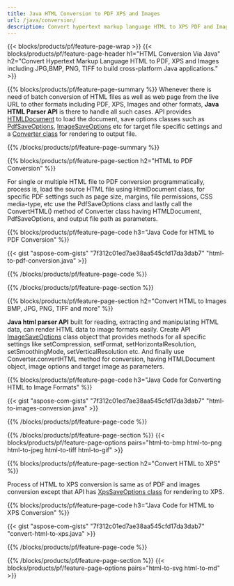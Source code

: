 ```yaml
---
title: Java HTML Conversion to PDF XPS and Images
url: /java/conversion/
description: Convert hypertext markup language HTML to XPS PDF and Images via Java library.
---
```


{{< blocks/products/pf/feature-page-wrap >}}
{{< blocks/products/pf/feature-page-header h1="HTML Conversion Via Java" h2="Convert Hypertext Markup Language HTML to PDF, XPS and Images including JPG,BMP, PNG, TIFF to build cross-platform Java applications." >}}

{{% blocks/products/pf/feature-page-summary %}}
Whenever there is need of batch conversion of HTML files as well as web page from the live URL to other formats including PDF, XPS, Images and other formats, **Java HTML Parser API** is there to handle all such cases. API provides [HTMLDocument](https://apireference.aspose.com/html/java/com.aspose.html/HTMLDocument) to load the document, save options classes such as [PdfSaveOptions](https://apireference.aspose.com/html/java/com.aspose.html.saving/pdfsaveoptions), [ImageSaveOptions](https://apireference.aspose.com/html/java/com.aspose.html.saving/package-frame) etc for target file specific settings and a [Converter class](https://apireference.aspose.com/html/java/com.aspose.html/package-frame) for rendering to output file.

{{% /blocks/products/pf/feature-page-summary  %}}

{{% blocks/products/pf/feature-page-section  h2="HTML to PDF Conversion" %}}

For single or multiple HTML file to PDF conversion programmatically, process is, load the source HTML file using HtmlDocument class, for specific PDF settings such as page size, margins, file permissions, CSS media-type, etc use the PdfSaveOptions class and lastly call the ConvertHTML() method of Converter class having HTMLDocument, PdfSaveOptions, and output file path as parameters.

{{% blocks/products/pf/feature-page-code h3="Java Code for HTML to PDF Conversion" %}}

{{< gist "aspose-com-gists" "7f312c01ed7ae38aa545cfd17da3dab7" "html-to-pdf-conversion.java" >}}

{{% /blocks/products/pf/feature-page-code  %}}

{{% /blocks/products/pf/feature-page-section %}}

{{% blocks/products/pf/feature-page-section  h2="Convert HTML to Images BMP, JPG, PNG, TIFF and more" %}}

**Java html parser API** built for reading, extracting and manipulating HTML data, can render HTML data to image formats easily. Create API [ImageSaveOptions](https://apireference.aspose.com/html/java/com.aspose.html.saving/ImageSaveOptions) class object that provides methods for all specific settings like setCompression, setFormat, setHorizontalResolution, setSmoothingMode, setVerticalResolution etc. And finally use Converter.convertHTML method for conversion, having HTMLDocument object, image options and target image as parameters.

{{% blocks/products/pf/feature-page-code h3="Java Code for Converting HTML to Image Formats" %}}

{{< gist "aspose-com-gists" "7f312c01ed7ae38aa545cfd17da3dab7" "html-to-images-conversion.java" >}}

{{% /blocks/products/pf/feature-page-code  %}}

{{% /blocks/products/pf/feature-page-section %}}
{{< blocks/products/pf/feature-page-options pairs="html-to-bmp html-to-png html-to-jpeg html-to-tiff html-to-gif" >}}

{{% blocks/products/pf/feature-page-section  h2="Convert HTML to XPS" %}}


Process of HTML to XPS conversion is same as of PDF and images conversion except that API has [XpsSaveOptions class](https://apireference.aspose.com/html/java/com.aspose.html.saving/xpssaveoptions) for rendering to XPS.

{{% blocks/products/pf/feature-page-code h3="Java Code for HTML to XPS Conversion" %}}


{{< gist "aspose-com-gists" "7f312c01ed7ae38aa545cfd17da3dab7" "convert-html-to-xps.java" >}}

{{% /blocks/products/pf/feature-page-code  %}}

{{% /blocks/products/pf/feature-page-section %}}
{{< blocks/products/pf/feature-page-options pairs="html-to-svg html-to-md" >}}